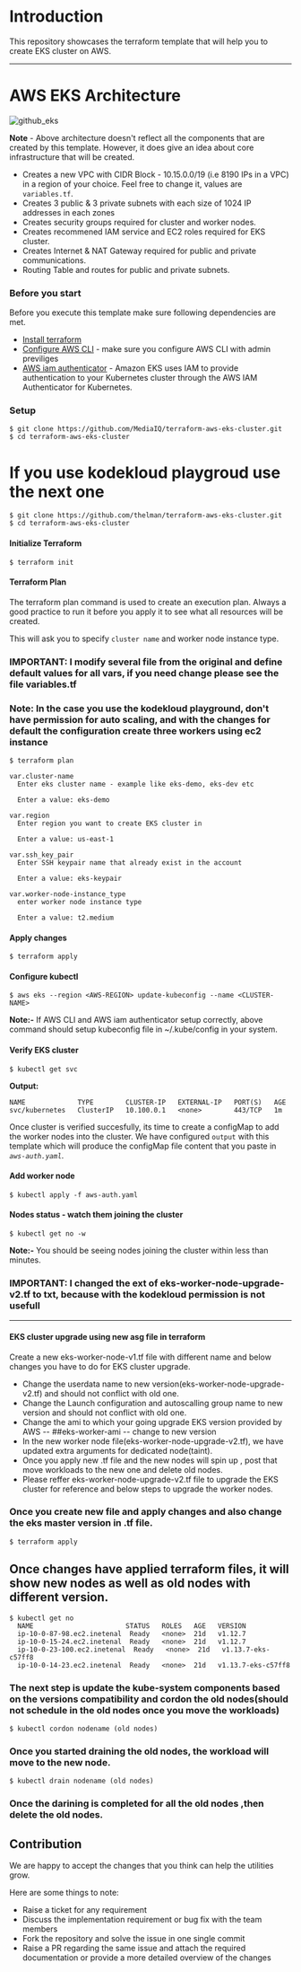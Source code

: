 # Introduction
This repository showcases the terraform template that will help you to create EKS cluster on AWS. 

---

# AWS EKS Architecture
![github_eks](https://user-images.githubusercontent.com/38158144/60167519-e29fa700-9820-11e9-9ecc-86be99973cd7.png)

**Note** - Above architecture doesn't reflect all the components that are created by this template. However, it does give an idea about core infrastructure that will be created. 

- Creates a new VPC with CIDR Block - 10.15.0.0/19 (i.e 8190 IPs in a VPC) in a region of your choice. Feel free to change it, values are `variables.tf`.
- Creates 3 public & 3 private subnets with each size of 1024 IP addresses in each zones
- Creates security groups required for cluster and worker nodes.
- Creates recommened IAM service and EC2 roles required for EKS cluster.
- Creates Internet & NAT Gateway required for public and private communications.
- Routing Table and routes for public and private subnets.


### Before you start
Before you execute this template make sure following dependencies are met.

- [Install terraform](https://releases.hashicorp.com/terraform/0.11.13/)
- [Configure AWS CLI](https://docs.aws.amazon.com/cli/latest/userguide/install-linux-al2017.html) - make sure you configure AWS CLI with admin previliges 
- [AWS iam authenticator](https://docs.aws.amazon.com/eks/latest/userguide/install-aws-iam-authenticator.html) - Amazon EKS uses IAM to provide authentication to your Kubernetes cluster through the AWS IAM Authenticator for Kubernetes.


### Setup
```
$ git clone https://github.com/MediaIQ/terraform-aws-eks-cluster.git
$ cd terraform-aws-eks-cluster
```
# If you use kodekloud playgroud use the next one
```
$ git clone https://github.com/thelman/terraform-aws-eks-cluster.git
$ cd terraform-aws-eks-cluster
```


#### Initialize Terraform
```
$ terraform init
```

#### Terraform Plan
The terraform plan command is used to create an execution plan. Always a good practice to run it before you apply it to see what all resources will be created.

This will ask you to specify `cluster name` and worker node instance type. 

### IMPORTANT: I modify several file from the original and define default values for all vars, if you need change please see the file variables.tf

### Note: In the case you use the kodekloud playground, don't have permission for auto scaling, and with the changes for default  the configuration create three workers using ec2 instance  

```
$ terraform plan

var.cluster-name
  Enter eks cluster name - example like eks-demo, eks-dev etc

  Enter a value: eks-demo

var.region
  Enter region you want to create EKS cluster in

  Enter a value: us-east-1

var.ssh_key_pair
  Enter SSH keypair name that already exist in the account

  Enter a value: eks-keypair

var.worker-node-instance_type
  enter worker node instance type

  Enter a value: t2.medium

```

#### Apply changes
```
$ terraform apply
```

#### Configure kubectl
```
$ aws eks --region <AWS-REGION> update-kubeconfig --name <CLUSTER-NAME>
```
**Note:-** If AWS CLI and AWS iam authenticator setup correctly, above command should setup kubeconfig file in ~/.kube/config in your system.

#### Verify EKS cluster
```
$ kubectl get svc
```

**Output:**
```
NAME             TYPE        CLUSTER-IP   EXTERNAL-IP   PORT(S)   AGE
svc/kubernetes   ClusterIP   10.100.0.1   <none>        443/TCP   1m
```

Once cluster is verified succesfully, its time to create a configMap to add the worker nodes into the cluster. We have configured `output` with this template which will produce the configMap file content that you paste in *`aws-auth.yaml`*.

#### Add worker node
```
$ kubectl apply -f aws-auth.yaml
```

#### Nodes status - watch them joining the cluster
```
$ kubectl get no -w
```
**Note:-** You should be seeing nodes joining the cluster within less than minutes.


### IMPORTANT: I changed the ext of eks-worker-node-upgrade-v2.tf to txt, because with the kodekloud permission is not usefull 


---
#### EKS cluster upgrade using new asg file in terraform
Create a new eks-worker-node-v1.tf file with different name and below changes you have to do for EKS cluster upgrade.
* Change the userdata name to new version(eks-worker-node-upgrade-v2.tf) and should not conflict with old one.
* Change the Launch configuration and autoscalling group name to new version and should not conflict with old one.
* Change the ami to which your going upgrade EKS version provided by AWS -- ##eks-worker-ami -- change to new version  
* In the new worker node file(eks-worker-node-upgrade-v2.tf), we have updated extra arguments for dedicated node(taint).
* Once you apply new .tf file and the new nodes will spin up , post that move workloads to the new one and delete old nodes.
* Please reffer eks-worker-node-upgrade-v2.tf file to upgrade the EKS cluster for reference and below steps to upgrade the worker nodes.

### Once you create new file and apply changes and also change the eks master version in .tf file.

```
$ terraform apply  
```
## Once changes have applied terraform files, it will show new nodes as well as old nodes with different version.

```
$ kubectl get no
  NAME                       STATUS   ROLES   AGE   VERSION
  ip-10-0-87-98.ec2.inetenal  Ready   <none>  21d   v1.12.7
  ip-10-0-15-24.ec2.inetenal  Ready   <none>  21d   v1.12.7
  ip-10-0-23-100.ec2.inetenal  Ready   <none>  21d   v1.13.7-eks-c57ff8
  ip-10-0-14-23.ec2.inetenal  Ready   <none>  21d   v1.13.7-eks-c57ff8
```
### The next step is update the kube-system components based on the versions compatibility and cordon the old nodes(should not schedule in the old nodes once you move the workloads)
```
$ kubectl cordon nodename (old nodes)
```
### Once you started draining the old nodes, the workload will move to the new node.

```
$ kubectl drain nodename (old nodes)

```
### Once the darining is completed for all the old nodes ,then delete the old nodes.

## Contribution
We are happy to accept the changes that you think can help the utilities grow.

Here are some things to note:

* Raise a ticket for any requirement
* Discuss the implementation requirement or bug fix with the team members
* Fork the repository and solve the issue in one single commit
* Raise a PR regarding the same issue and attach the required documentation or provide a more detailed overview of the changes


